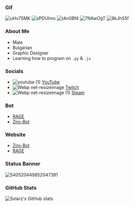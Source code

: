 ### Gif
![uHv75MK](https://user-images.githubusercontent.com/68730434/111170379-89574880-85ac-11eb-89d3-fac5889ecf93.gif) ![sPDUImo](https://user-images.githubusercontent.com/68730434/111170516-b146ac00-85ac-11eb-8dfd-a40666370dd4.gif) ![tAn0Bf4](https://user-images.githubusercontent.com/68730434/111170758-f79c0b00-85ac-11eb-950f-01b08b63a515.gif) ![7NAwOgT](https://user-images.githubusercontent.com/68730434/111171368-89a41380-85ad-11eb-88e8-adc4eecb0192.gif) ![8kJhS5f](https://user-images.githubusercontent.com/68730434/111171072-42b61e00-85ad-11eb-80d1-f0b4542ce5af.gif)


### About Me

-   Male
-   Bulgarian
-   Graphic Designer
-   Learning how to program on ``.py`` & ``.js``

### Socials
- ![youtube (1)](https://user-images.githubusercontent.com/68730434/110563813-898eb880-8154-11eb-818c-3ddfd23357c9.png)  [YouTube](https://www.youtube.com/c/Sxlarz)
- ![Webp net-resizeimage](https://user-images.githubusercontent.com/68730434/110564264-379a6280-8155-11eb-8010-ee1a53569a6c.png)  [Twitch](https://twitch.tv/sxlarz__)
- ![Webp net-resizeimage (1)](https://user-images.githubusercontent.com/68730434/110564550-ae376000-8155-11eb-969b-6ab004b759ed.png)  [Steam](https://steamcommunity.com/id/Sxlarz)

### Bot
- [RAGE](https://discord.com/oauth2/authorize?client_id=706120306082971699&permissions=2146958847&scope=bot)
- [Ziro-Bot](https://discord.com/oauth2/authorize?client_id=752242570532225064&permissions=268815426&scope=bot)

### Website
- [Ziro-Bot](https://www.zirobot.xyz/)
- [RAGE](https://ragebot.xyz)

### Status Banner
![540520449852047391](https://discord.c99.nl/widget/theme-1/540520449852047391.png)

### GitHub Stats
![Sxlarz's GitHub stats](https://github-readme-stats.vercel.app/api?username=Sxlarz35&show_icons=true&theme=radical)
